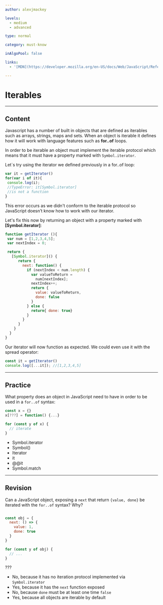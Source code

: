 ```yaml
---
author: alexjmackey

levels:
  - medium
  - advanced

type: normal

category: must-know

inAlgoPool: false

links:
  - '[MDN](https://developer.mozilla.org/en-US/docs/Web/JavaScript/Reference/Iteration_protocols){website}'

---
```

# Iterables

---
## Content

Javascript has a number of built in objects that are defined as iterables such as arrays, strings, maps and sets. When an object is iterable it defines how it will work with language features such as **for..of** loops.

In order to be iterable an object must implement the iterable protocol which means that it must have a property marked with `Symbol.iterator`.

Let`s try using the iterator we defined previously in a for..of loop:

```javascript
var it = getIterator()
for(var i of it){
 console.log(i);
 //TypeError: it[Symbol.iterator]
 //is not a function
}
```

This error occurs as we didn't conform to the iterable protocol so JavaScript doesn’t know how to work with our iterator.

Let's fix this now by returning an object with a property marked with **[Symbol.iterator]**:

```javascript
function getIterator (){
 var num = [1,2,3,4,5];
 var nextIndex = 0;

 return {
   [Symbol.iterator]() {
      return {
        next: function() {
          if (nextIndex < num.length) {
            var valueToReturn =
              num[nextIndex];
            nextIndex++;
            return {
              value: valueToReturn,
              done: false
            }
          } else {
            return{ done: true}
          }
        }
      }
    }
  }
}
```

Our iterator will now function as expected.
We could even use it with the spread operator:

```javascript
const it = getIterator()
console.log([...it]); //[1,2,3,4,5]
```

---
## Practice

What property does an object in JavaScript need to have in order to be used in a `for..of` syntax:

```javascript
const x = {}
x[???] = function() {...}

for (const y of x) {
  // iterate
}
```

* Symbol.iterator
* Symbol()
* Iterator
* it
* @@it
* Symbol.match

---
## Revision

Can a JavaScript object, exposing a `next` that return `{value, done}` be iterated with the `for..of` syntax? Why?

```javascript

const obj = {
  next: () => {
    value: 1,
    done: true
  }
}

for (const y of obj) {
  // ...
}

```

???

* No, because it has no iteration protocol implemented via `Symbol.iterator`
* Yes, because it has the `next` function exposed
* No, because `done` must be at least one time `false`
* Yes, because all objects are iterable by default
